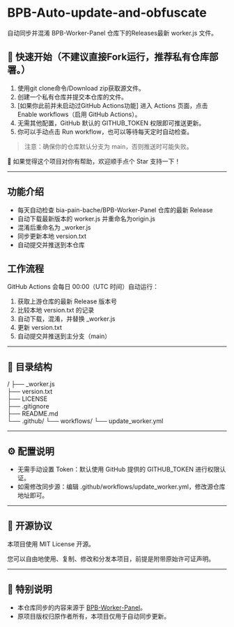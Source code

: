 # BPB-Auto-update-and-obfuscate

自动同步并混淆 BPB-Worker-Panel 仓库下的Releases最新 worker.js 文件。

## 🚀 快速开始（不建议直接Fork运行，推荐私有仓库部署。）

1. 使用git clone命令/Download zip获取源文件。
2. 创建一个私有仓库并提交本仓库的文件。
3. [如果你此前并未启动过GitHub Actions功能] 进入 Actions 页面，点击 Enable workflows（启用 GitHub Actions）。
4. 无需其他配置，GitHub 默认的 GITHUB_TOKEN 权限即可推送更新。
5. 你可以手动点击 Run workflow，也可以等待每天定时自动检查。

> 注意：确保你的仓库默认分支为 main，否则推送时可能失败。

🌟 如果觉得这个项目对你有帮助，欢迎顺手点个 Star 支持一下！

---

## 功能介绍

- 每天自动检查 bia-pain-bache/BPB-Worker-Panel 仓库的最新 Release
- 自动下载最新版本的 worker.js 并重命名为origin.js
- 混淆后重命名为 _worker.js
- 同步更新本地 version.txt
- 自动提交并推送到本仓库

## 工作流程

GitHub Actions 会每日 00:00（UTC 时间）自动运行：

1. 获取上游仓库的最新 Release 版本号
2. 比较本地 version.txt 的记录
3. 自动下载，混淆，并替换 _worker.js
4. 更新 version.txt
5. 自动提交并推送到主分支（main）

---

## 📂 目录结构

/
├── _worker.js         
├── version.txt        
├── LICENSE            
├── .gitignore         
├── README.md          
└── .github/
    └── workflows/
        └── update_worker.yml

---

## ⚙️ 配置说明

- 无需手动设置 Token：默认使用 GitHub 提供的 GITHUB_TOKEN 进行权限认证。
- 如需修改同步源：编辑 .github/workflows/update_worker.yml，修改源仓库地址即可。

---

## 📜 开源协议

本项目使用 MIT License 开源。

您可以自由地使用、复制、修改和分发本项目，前提是附带原始许可证声明。

---

## 📢 特别说明

- 本仓库同步的内容来源于 [BPB-Worker-Panel](https://github.com/bia-pain-bache/BPB-Worker-Panel)。
- 原项目版权归原作者所有，本项目仅用于自动同步更新。
